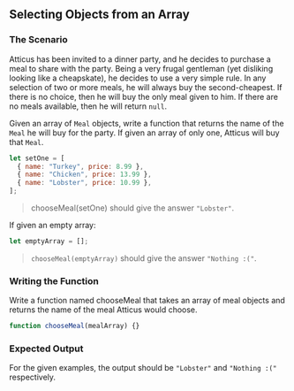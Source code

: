 ## Selecting Objects from an Array

<!--```objectives
- Write a function to process an array of objects
- Sort objects in an array based on a specific property
- Select an object based on its position in the sorted array
```-->

### The Scenario

Atticus has been invited to a dinner party, and he decides to purchase a meal to share with the party. Being a very frugal gentleman (yet disliking looking like a cheapskate), he decides to use a very simple rule. In any selection of two or more meals, he will always buy the second-cheapest. If there is no choice, then he will buy the only meal given to him. If there are no meals available, then he will return `null`.

Given an array of `Meal` objects, write a function that returns the name of the `Meal` he will buy for the party. If given an array of only one, Atticus will buy that `Meal`.

```js
let setOne = [
  { name: "Turkey", price: 8.99 },
  { name: "Chicken", price: 13.99 },
  { name: "Lobster", price: 10.99 },
];
```

> chooseMeal(setOne) should give the answer `"Lobster"`.

If given an empty array:

```js
let emptyArray = [];
```

> `chooseMeal(emptyArray)` should give the answer `"Nothing :("`.

### Writing the Function

Write a function named chooseMeal that takes an array of meal objects and returns the name of the meal Atticus would choose.

```js
function chooseMeal(mealArray) {}
```

### Expected Output

For the given examples, the output should be `"Lobster"` and `"Nothing :("` respectively.
